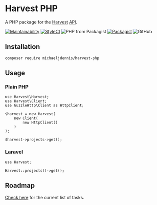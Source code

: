 # Harvest PHP

A PHP package for the [Harvest](https://www.getharvest.com/) [API](https://help.getharvest.com/api-v2/).

[![Maintainability](https://api.codeclimate.com/v1/badges/a7e2b93a6db64440a928/maintainability)](https://codeclimate.com/github/michaeljdennis/harvest-php/maintainability)
[![StyleCI](https://github.styleci.io/repos/159712102/shield?branch=master)](https://github.styleci.io/repos/159712102)
![PHP from Packagist](https://img.shields.io/packagist/php-v/michaeljdennis/harvest-php.svg)
[![Packagist](https://img.shields.io/packagist/dt/michaeljdennis/harvest-php.svg)](https://packagist.org/packages/michaeljdennis/harvest-php)
![GitHub](https://img.shields.io/github/license/michaeljdennis/harvest-php.svg)

## Installation

```
composer require michaeljdennis/harvest-php
```

## Usage

### Plain PHP

```
use Harvest\Harvest;
use Harvest\Client;
use GuzzleHttp\Client as HttpClient;

$harvest = new Harvest(
    new Client(
        new HttpClient()
    )
);

$harvest->projects->get();
```

### Laravel

```
use Harvest;

Harvest::projects()->get();
```

## Roadmap

[Check here](https://github.com/michaeljdennis/harvest-php/projects/1) for the current list of tasks.
